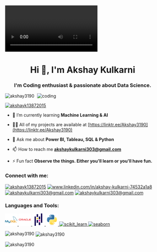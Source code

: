 ![logo](https://https://github.com/Akshay3190/Akshay3190/blob/main/Akshay%20Kulkarni%20(1).mp4)
<h1 align="center">Hi 👋, I'm Akshay Kulkarni</h1>
<h3 align="center">I'm Coding enthusiast & passionate about Data Science.</h3>
<img align="right" alt="coding" width="400" src="https://user-images.githubusercontent.com/55389276/140866485-8fb1c876-9a8f-4d6a-98dc-08c4981eaf70.gif">

<p align="left"> <img src="https://komarev.com/ghpvc/?username=akshay3190&label=Profile%20views&color=0e75b6&style=flat" alt="akshay3190" /> </p>

<p align="left"> <a href="https://twitter.com/akshayk13872015" target="blank"><img src="https://img.shields.io/twitter/follow/akshayk13872015?logo=twitter&style=for-the-badge" alt="akshayk13872015" /></a> </p>

- 🌱 I’m currently learning **Machine Learning & AI**

- 👨‍💻 All of my projects are available at [https://linktr.ee/Akshay3190](https://linktr.ee/Akshay3190)

- 💬 Ask me about **Power BI, Tableau, SQL & Python**

- 📫 How to reach me **akshaykulkarni303@gmail.com**

- ⚡ Fun fact **Observe the things. Either you'll learn or you'll have fun.**

<h3 align="left">Connect with me:</h3>
<p align="left">
<a href="https://twitter.com/akshayk13872015" target="blank"><img align="center" src="https://raw.githubusercontent.com/rahuldkjain/github-profile-readme-generator/master/src/images/icons/Social/twitter.svg" alt="akshayk13872015" height="30" width="40" /></a>
<a href="https://linkedin.com/in/www.linkedin.com/in/akshay-kulkarni-74532a1a8" target="blank"><img align="center" src="https://raw.githubusercontent.com/rahuldkjain/github-profile-readme-generator/master/src/images/icons/Social/linked-in-alt.svg" alt="www.linkedin.com/in/akshay-kulkarni-74532a1a8" height="30" width="40" /></a>
<a href="https://fb.com/akshaykulkarni303@gmail.com" target="blank"><img align="center" src="https://raw.githubusercontent.com/rahuldkjain/github-profile-readme-generator/master/src/images/icons/Social/facebook.svg" alt="akshaykulkarni303@gmail.com" height="30" width="40" /></a>
<a href="https://instagram.com/akshaykulkarni303@gmail.com" target="blank"><img align="center" src="https://raw.githubusercontent.com/rahuldkjain/github-profile-readme-generator/master/src/images/icons/Social/instagram.svg" alt="akshaykulkarni303@gmail.com" height="30" width="40" /></a>
</p>

<h3 align="left">Languages and Tools:</h3>
<p align="left"> <a href="https://www.mysql.com/" target="_blank" rel="noreferrer"> <img src="https://raw.githubusercontent.com/devicons/devicon/master/icons/mysql/mysql-original-wordmark.svg" alt="mysql" width="40" height="40"/> </a> <a href="https://www.oracle.com/" target="_blank" rel="noreferrer"> <img src="https://raw.githubusercontent.com/devicons/devicon/master/icons/oracle/oracle-original.svg" alt="oracle" width="40" height="40"/> </a> <a href="https://pandas.pydata.org/" target="_blank" rel="noreferrer"> <img src="https://raw.githubusercontent.com/devicons/devicon/2ae2a900d2f041da66e950e4d48052658d850630/icons/pandas/pandas-original.svg" alt="pandas" width="40" height="40"/> </a> <a href="https://www.python.org" target="_blank" rel="noreferrer"> <img src="https://raw.githubusercontent.com/devicons/devicon/master/icons/python/python-original.svg" alt="python" width="40" height="40"/> </a> <a href="https://scikit-learn.org/" target="_blank" rel="noreferrer"> <img src="https://upload.wikimedia.org/wikipedia/commons/0/05/Scikit_learn_logo_small.svg" alt="scikit_learn" width="40" height="40"/> </a> <a href="https://seaborn.pydata.org/" target="_blank" rel="noreferrer"> <img src="https://seaborn.pydata.org/_images/logo-mark-lightbg.svg" alt="seaborn" width="40" height="40"/> </a> </p>

<p><img align="left" src="https://github-readme-stats.vercel.app/api/top-langs?username=akshay3190&show_icons=true&locale=en&layout=compact" alt="akshay3190" /></p>

<p>&nbsp;<img align="center" src="https://github-readme-stats.vercel.app/api?username=akshay3190&show_icons=true&locale=en" alt="akshay3190" /></p>

<p><img align="center" src="https://github-readme-streak-stats.herokuapp.com/?user=akshay3190&" alt="akshay3190" /></p>

